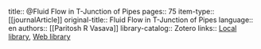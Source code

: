 title:: @Fluid Flow in T-Junction of Pipes
pages:: 75
item-type:: [[journalArticle]]
original-title:: Fluid Flow in T-Junction of Pipes
language:: en
authors:: [[Paritosh R Vasava]]
library-catalog:: Zotero
links:: [Local library](zotero://select/groups/4605909/items/IV87UV7I), [Web library](https://www.zotero.org/groups/4605909/items/IV87UV7I)
